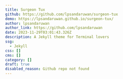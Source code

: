 ```yaml
---
title: Surgeon Tux
github: https://github.com/lpsandaruwan/surgeon-tux
demo: https://lpsandaruwan.github.io/surgeon-tux/
author: lpsandaruwan
author_link: https://github.com/lpsandaruwan
date: 2023-11-29T03:01:43.326Z
description: A Jekyll theme for Terminal lovers
ssg:
  - Jekyll
css: []
cms: []
category: []
draft: true
disabled_reason: Github repo not found
---
```

